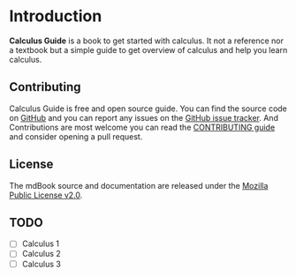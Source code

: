 # Introduction

**Calculus Guide** is a book to get started with calculus. It not a reference  nor a textbook but a simple guide to get overview of calculus and help you learn calculus.

## Contributing

Calculus Guide is free and open source guide. You can find the source code on [GitHub](https://github.com/calculus-guide/guide) and you can report any issues on the [GitHub issue tracker](https://github.com/calculus-guide/guide/issues). And Contributions are most welcome you can read the [CONTRIBUTING guide](https://github.com/calculus-guide/guide/blob/main/CONTRIBUTING.md) and consider opening a pull request.

## License

The mdBook source and documentation are released under the [Mozilla Public License v2.0](https://www.mozilla.org/MPL/2.0/).

## TODO

- [ ] Calculus 1
- [ ] Calculus 2
- [ ] Calculus 3

